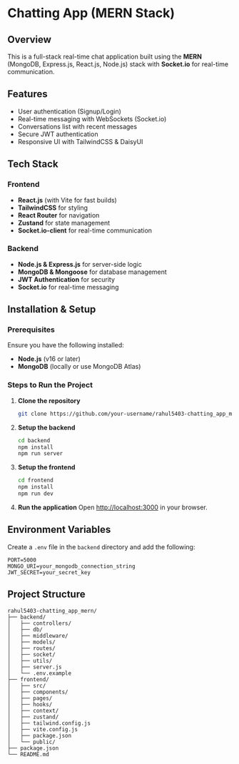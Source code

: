 # Chatting App (MERN Stack)

## Overview
This is a full-stack real-time chat application built using the **MERN** (MongoDB, Express.js, React.js, Node.js) stack with **Socket.io** for real-time communication.

## Features
- User authentication (Signup/Login)
- Real-time messaging with WebSockets (Socket.io)
- Conversations list with recent messages
- Secure JWT authentication
- Responsive UI with TailwindCSS & DaisyUI

## Tech Stack
### Frontend
- **React.js** (with Vite for fast builds)
- **TailwindCSS** for styling
- **React Router** for navigation
- **Zustand** for state management
- **Socket.io-client** for real-time communication

### Backend
- **Node.js & Express.js** for server-side logic
- **MongoDB & Mongoose** for database management
- **JWT Authentication** for security
- **Socket.io** for real-time messaging

## Installation & Setup
### Prerequisites
Ensure you have the following installed:
- **Node.js** (v16 or later)
- **MongoDB** (locally or use MongoDB Atlas)

### Steps to Run the Project
1. **Clone the repository**
   ```sh
   git clone https://github.com/your-username/rahul5403-chatting_app_mern.git
   ```

2. **Setup the backend**
   ```sh
   cd backend
   npm install
   npm run server
   ```

3. **Setup the frontend**
   ```sh
   cd frontend
   npm install
   npm run dev
   ```

4. **Run the application**
   Open [http://localhost:3000](http://localhost:3000) in your browser.

## Environment Variables
Create a `.env` file in the `backend` directory and add the following:
```env
PORT=5000
MONGO_URI=your_mongodb_connection_string
JWT_SECRET=your_secret_key
```

## Project Structure
```
rahul5403-chatting_app_mern/
├── backend/
│   ├── controllers/
│   ├── db/
│   ├── middleware/
│   ├── models/
│   ├── routes/
│   ├── socket/
│   ├── utils/
│   ├── server.js
│   └── .env.example
├── frontend/
│   ├── src/
│   ├── components/
│   ├── pages/
│   ├── hooks/
│   ├── context/
│   ├── zustand/
│   ├── tailwind.config.js
│   ├── vite.config.js
│   ├── package.json
│   └── public/
├── package.json
└── README.md

